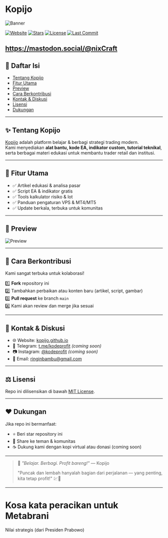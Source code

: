 # Kopijo

![Banner](https://kopijo.github.io/assets/banner.png)

[![Website](https://img.shields.io/badge/Website-Visit-0A66C2?logo=githubpages&logoColor=white)](https://kopijo.github.io/)
[![Stars](https://img.shields.io/github/stars/kodeprofit/kopijo.github.io?style=social)](https://github.com/kopijo/kopijo.github.io/stargazers)
[![License](https://img.shields.io/github/license/kodeprofit/kodeprofit.github.io)](https://github.com/kopijo/kopijo.github.io/blob/main/LICENSE)
[![Last Commit](https://img.shields.io/github/last-commit/kopijo/kopijo.github.io)](https://github.com/kopijo/kopijo.github.io/commits/main)

https://mastodon.social/@nixCraft
---

## 📄 Daftar Isi

- [Tentang Kopijo](#tentang-kopijo)
- [Fitur Utama](#fitur-utama)
- [Preview](#preview)
- [Cara Berkontribusi](#cara-berkontribusi)
- [Kontak & Diskusi](#kontak--diskusi)
- [Lisensi](#lisensi)
- [Dukungan](#dukungan)

---

## ✨ Tentang Kopijo

[Kopijo](https://kopijo.github.io/) adalah platform belajar & berbagi strategi trading modern.  
Kami menyediakan **alat bantu, kode EA, indikator custom, tutorial teknikal**, serta berbagai materi edukasi untuk membantu trader retail dan institusi.

---

## 🧰 Fitur Utama

- ✅ Artikel edukasi & analisa pasar
- ✅ Script EA & indikator gratis
- ✅ Tools kalkulator risiko & lot
- ✅ Panduan pengaturan VPS & MT4/MT5
- ✅ Update berkala, terbuka untuk komunitas

---

## 🌄 Preview

![Preview](https://kopijo.github.io/assets/preview.png)

---

## 🤝 Cara Berkontribusi

Kami sangat terbuka untuk kolaborasi!  

1️⃣ **Fork** repository ini  
2️⃣ Tambahkan perbaikan atau konten baru (artikel, script, gambar)  
3️⃣ **Pull request** ke branch `main`  
4️⃣ Kami akan review dan merge jika sesuai

---

## 💬 Kontak & Diskusi

- 🌐 Website: [kopijo.github.io](https://kopijo.github.io/)
- 💬 Telegram: [t.me/kodeprofit](https://t.me/kodeprofit) *(coming soon)*
- 📷 Instagram: [@kodeprofit](https://instagram.com/kodeprofit) *(coming soon)*
- 📧 Email: ringinbambu@gmail.com

---

## ⚖️ Lisensi

Repo ini dilisensikan di bawah [MIT License](https://github.com/kopijo/kopijo.github.io/blob/main/LICENSE).

---

## ❤️ Dukungan

Jika repo ini bermanfaat:

- ⭐ Beri star repository ini
- 🔗 Share ke teman & komunitas
- ☕ Dukung kami dengan kopi virtual atau donasi (coming soon)

---

> 🚀 *"Belajar. Berbagi. Profit bareng!"* — Kopijo
>
> "Puncak dan lembah hanyalah bagian dari perjalanan — yang penting, kita tetap profit!" 💹🚀
>

---

# Kosa kata peracikan untuk Metabrani

Nilai strategis (dari Presiden Prabowo)
